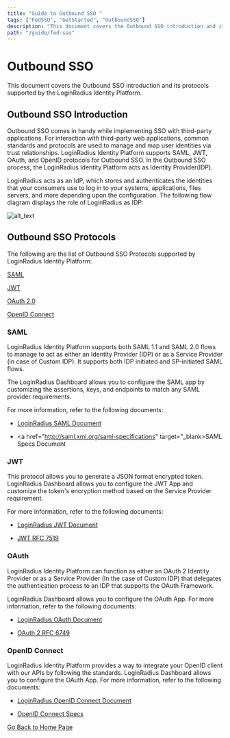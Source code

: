 ```yaml
---
title: "Guide to Outbound SSO "
tags: ["FedSSO", "GetStarted", "OutboundSSO"]
description: "This document covers the Outbound SSO introduction and its protocols supported by the LoginRadius Identity Platform."
path: "/guide/fed-sso"
---
```


# Outbound SSO

This document covers the Outbound SSO introduction and its protocols supported by the LoginRadius Identity Platform.

## Outbound SSO Introduction

Outbound SSO comes in handy while implementing SSO with third-party applications. For interaction with third-party web applications, common standards and protocols are used to manage and map user identities via trust relationships. LoginRadius Identity Platform supports SAML, JWT, OAuth, and OpenID protocols for Outbound SSO. In the Outbound SSO process, the LoginRadius Identity Platform acts as Identity Provider(IDP).

LoginRadius acts as an IdP, which stores and authenticates the identities that your consumers use to log in to your systems, applications, files servers, and more depending upon the configuration. The following flow diagram displays the role of LoginRadius as IDP:

![alt_text](/images/fed-sso-flow.png "image_tooltip")

## Outbound SSO Protocols

The following are the list of Outbound SSO Protocols supported by LoginRadius Identity Platform:

[SAML](#saml)

[JWT](#jwt)

[OAuth 2.0](#oauth)

[OpenID Connect](#openid-connect)

### SAML

LoginRadius Identity Platform supports both SAML 1.1 and SAML 2.0 flows to manage to act as either an Identity Provider (IDP) or as a Service Provider (in case of Custom IDP). It supports both IDP initiated and SP-initiated SAML flows.

The LoginRadius Dashboard allows you to configure the SAML app by customizing the assertions, keys, and endpoints to match any SAML provider requirements.

For more information, refer to the following documents:

* <a href="https://www.loginradius.com/docs/developer/guide/saml" target="_blank">LoginRadius SAML Document</a>

* <a href="http://saml.xml.org/saml-specifications" target="_blank>SAML Specs Document</a>

### JWT

This protocol allows you to generate a JSON format encrypted token. LoginRadius Dashboard allows you to configure the JWT App and customize the token's encryption method based on the Service Provider requirement.

For more information, refer to the following documents:

* <a href="https://www.loginradius.com/docs/developer/guide/jwt" target="_blank">LoginRadius JWT Document</a>

* <a href="https://tools.ietf.org/html/rfc7519" target="_blank">JWT RFC 7519</a>

### OAuth

LoginRadius Identity Platform can function as either an OAuth 2 Identity Provider or as a Service Provider (In the case of Custom IDP) that delegates the authentication process to an IDP that supports the OAuth Framework.

LoginRadius Dashboard allows you to configure the OAuth App. For more information, refer to the following documents:

* <a href="https://www.loginradius.com/docs/developer/guide/oauth" target="_blank">LoginRadius OAuth Document</a>

* <a href="https://tools.ietf.org/html/rfc6749" target="_blank">OAuth 2 RFC 6749</a>

### OpenID Connect

LoginRadius Identity Platform provides a way to integrate your OpenID client with our APIs by following the standards. LoginRadius Dashboard allows you to configure the OAuth App. For more information, refer to the following documents:

* <a href="https://www.loginradius.com/docs/developer/guide/oidc" target="_blank">LoginRadius OpenID Connect Document</a>

* <a href="https://openid.net/specs/openid-authentication-2_0.html" target="_blank">OpenID Connect Specs</a>



[Go Back to Home Page](/)

